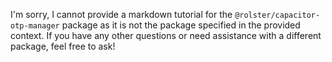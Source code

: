 I'm sorry, I cannot provide a markdown tutorial for the `@rolster/capacitor-otp-manager` package as it is not the package specified in the provided context. If you have any other questions or need assistance with a different package, feel free to ask!